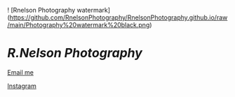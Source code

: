 ! [Rnelson Photography watermark] (https://github.com/RnelsonPhotography/RnelsonPhotography.github.io/raw/main/Photography%20watermark%20black.png)
# ***R.Nelson Photography***
[Email me](mailto:photo.r.nelson@gmail.com)

[Instagram](https://www.instagram.com/rnelson_photography?utm_source=ig_web_button_share_sheet&igsh=ZDNlZDc0MzIxNw==)
